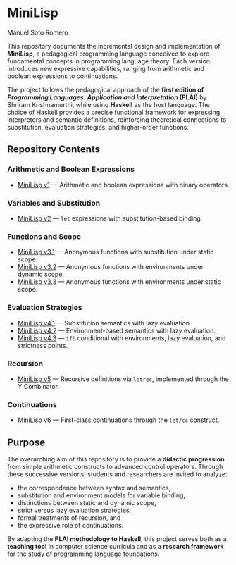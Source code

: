# MiniLisp

Manuel Soto Romero

This repository documents the incremental design and implementation of **MiniLisp**, a pedagogical programming language conceived to explore fundamental concepts in programming language theory. Each version introduces new expressive capabilities, ranging from arithmetic and boolean expressions to continuations.

The project follows the pedagogical approach of the **first edition of *Programming Languages: Application and Interpretation* (PLAI)** by Shriram Krishnamurthi, while using **Haskell** as the host language. The choice of Haskell provides a precise functional framework for expressing interpreters and semantic definitions, reinforcing theoretical connections to substitution, evaluation strategies, and higher-order functions.

## Repository Contents

### Arithmetic and Boolean Expressions

* [MiniLisp v1](MINILISP01) — Arithmetic and boolean expressions with binary operators.

### Variables and Substitution

* [MiniLisp v2](MINILISP02) — `let` expressions with substitution-based binding.

### Functions and Scope

* [MiniLisp v3.1](MINILISP03/VERSION01) — Anonymous functions with substitution under static scope.
* [MiniLisp v3.2](MINILISP03/VERSION02) — Anonymous functions with environments under dynamic scope.
* [MiniLisp v3.3](MINILISP03/VERSION03) — Anonymous functions with environments under static scope.

### Evaluation Strategies

* [MiniLisp v4.1](MINILISP04/VERSION01) — Substitution semantics with lazy evaluation.
* [MiniLisp v4.2](MINILISP04/VERSION02) — Environment-based semantics with lazy evaluation.
* [MiniLisp v4.3](MINILISP04/VERSION03) — `if0` conditional with environments, lazy evaluation, and strictness points.

### Recursion

* [MiniLisp v5](MINILISP05) — Recursive definitions via `letrec`, implemented through the Y Combinator.

### Continuations

* [MiniLisp v6](MINILISP06) — First-class continuations through the `let/cc` construct.

## Purpose

The overarching aim of this repository is to provide a **didactic progression** from simple arithmetic constructs to advanced control operators. Through these successive versions, students and researchers are invited to analyze:

* the correspondence between syntax and semantics,
* substitution and environment models for variable binding,
* distinctions between static and dynamic scope,
* strict versus lazy evaluation strategies,
* formal treatments of recursion, and
* the expressive role of continuations.

By adapting the **PLAI methodology to Haskell**, this project serves both as a **teaching tool** in computer science curricula and as a **research framework** for the study of programming language foundations.
